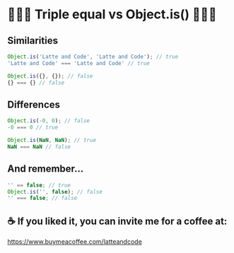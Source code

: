 # 🧑‍🤝‍🧑 Triple equal vs Object.is() 🧑‍🤝‍🧑
    
## Similarities

```js
Object.is('Latte and Code', 'Latte and Code'); // true
'Latte and Code' === 'Latte and Code' // true

Object.is({}, {}); // false
{} === {} // false
```

## Differences

```js
Object.is(-0, 0); // false
-0 === 0 // true

Object.is(NaN, NaN); // true
NaN === NaN // false
```

## And remember...

```js
'' == false; // true
Object.is('', false); // false
'' === false; // false
```

## ☕️ If you liked it, you can invite me for a coffee at:

https://www.buymeacoffee.com/latteandcode